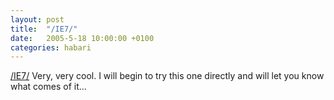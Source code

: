 ```yaml
---
layout: post
title:  "/IE7/"
date:   2005-5-18 10:00:00 +0100
categories: habari
---
```

<a href="http://dean.edwards.name/IE7/">/IE7/</a>
Very, very cool. I will begin to try this one directly and will let you know what comes of it...